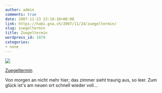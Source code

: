 ```yaml
---
author: admin
comments: true
date: 2007-11-23 23:18:10+00:00
link: https://habi.gna.ch/2007/11/24/zuegeltermin/
slug: zuegeltermin
title: Zuegeltermin
wordpress_id: 1079
categories:
- none
---
```



 [![](https://static.flickr.com/2025/2057655671_c75353e2b9_m.jpg)](https://www.flickr.com/photos/habi/2057655671/)
   

 
  [Zuegeltermin](https://www.flickr.com/photos/habi/2057655671/)
    

 



Von morgen an nicht mehr hier; das zimmer sieht traurig aus, so leer. Zum glück ist's am neuen ort schnell wieder voll...
  

